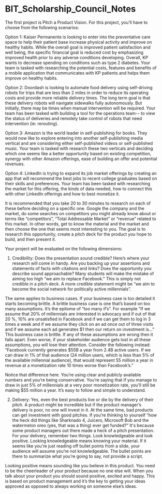 # BIT_Scholarship_Council_Notes
The first project is Pitch a Product Vision. For this project, you'll have to choose from the following scenarios:

Option 1: Kaiser Permanente is looking to enter into the preventative care space to help their patient base increase physical activity and improve on healthy habits. While the overall goal is improved patient satisfaction and well being, the specific financial goal is reduced cost by emphasizing improved health prior to any adverse conditions developing. Overall, KP wants to decrease spending on conditions such as type 2 diabetes.
Your team is tasked with researching the potential costs, features and benefits of a mobile application that communicates with KP patients and helps them improve on healthy habits.

Option 2: Doordash is looking to automate food delivery using self-driving robots for trips that are less than 2 miles in order to reduce its operating costs and provide more reliable delivery times. The long term goal is that these delivery robots will navigate sidewalks fully autonomously. But initially, there may be times when manual intervention will be required.
Your team has been tasked with building a tool for the operations team-- to view the status of deliveries and remotely take control of robots that need intervention (ie: rerouting).

Option 3: Amazon is the world leader in self-publishing for books. They would now like to explore entering into another self-publishing media vertical and are considering either self-published videos or self-published music.
Your team is tasked with research these two verticals and deciding which one seems like a better opportunity based on existing competition, synergy with other Amazon offerings, ease of building an offer and potential revenues.

Option 4: LinkedIn is trying to expand its job market offerings by creating an app that will recommend the best jobs to recent college graduates based on their skills and preferences.
Your team has been tasked with researching the market for this offering, the kinds of data needed, how to connect this with other LinkedIn offerings and how to best monetize it.

It is recommended that you take 20 to 30 minutes to research on each of these before deciding on a specific one. Google the company and the market, do some searches on competitors you might already know about or terms like “competitors”, “Total Addressable Market” or “revenue” related to this market. In other words, get to know the material and the market and then choose the one that seems most interesting to you. The goal is to research this opportunity, create a pitch deck for the product you hope to build, and then present it.

Your project will be evaluated on the following dimensions:

1. Credibility: Does the presentation sound credible? Here’s where your research will come in handy. Are you backing up your assertions and statements of facts with citations and links? Does the opportunity you describe sound approachable? Many students will make the mistake of aiming too high “we aim to replace Facebook." This is simply not credible in a pitch deck. A more credible statement might be “we aim to become the social network for politically active millennials”.

The same applies to business cases. If your business case is too detailed it starts becoming brittle. A brittle business case is one that’s based on too many assumptions. It’s the epitome of “too many if’s”. For example “If we assume that 20% of millennials are interested in advocacy and if out of that 20 %, 10% are unsatisfied in Facebook and if we can get them to log in 3 times a week and if we assume they click on an ad once out of three visits and if we assume each ad generates \$1 then our return on investment is…” This business case is brittle. If any of these assumptions are wrong then it falls apart. Even worse, if your stakeholder audience gets lost in all these assumptions, you will lose their attention. Consider the following instead: “Facebook currently generates \$55B a year from 2.4B active users. If we can draw in 1% of that audience (24 million users, which is less than 5% of the available millennial audience), that would represent 55 million a year in revenue at a monetization rate 10 times worse than Facebook’s.”

Notice that difference here. You’re using clear and publicly available numbers and you’re being conservative. You’re saying that if you manage to draw in just 5% of millennials at a very poor monetization rate, you’ll still be making $55 million a year. It’s easy to follow and simple to understand.

2. Delivery: Yes, even the best products live or die by the delivery of their pitch. A product might be incredible but if the product manager’s delivery is poor, no one will invest in it. At the same time, bad products can get investment with good pitches. If you’re thinking to yourself “how the heck did things like Sharknado 4, Juicero, Microsoft Bob and the watermelon oreo (yes, that was a thing) ever get funded?” It's because some product managers out there made a heck of a pitch presentation. For your delivery, remember two things. Look knowledgeable and look positive.
Looking knowledgeable means knowing your material. If it seems like you’re just reading off bullet points from a slide, your audience will assume you’re not knowledgeable. The bullet points are there to summarize what you’re going to say, not provide a script.

Looking positive means sounding like you believe in this product. You need to be the cheerleader of your product because no one else will. When you talk about your product you should sound positive, excited and happy. This is based on product management and it’s the key to getting your ideas approved as opposed to always working on someone else’s ideas.
